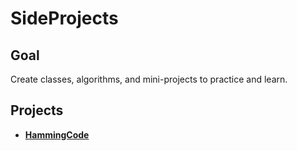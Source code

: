 # SideProjects

## Goal
Create classes, algorithms, and mini-projects to practice and learn. 

## Projects
- **[HammingCode](https://github.com/lawrence77/BigSideProject/tree/master/HammingCode)**
